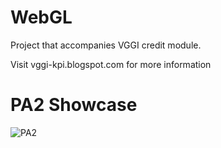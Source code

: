 # WebGL

Project that accompanies VGGI credit module.

Visit vggi-kpi.blogspot.com for more information

# PA2 Showcase
![PA2](PA2.gif)
